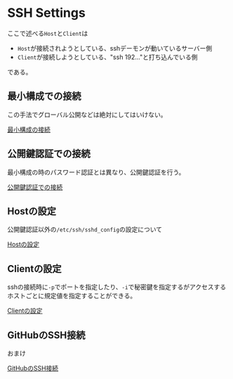 <!--

This document is written in Markdown.
You can preview on such as VisualStudio Code.
If you want to know more, search with "vscode markdown" or refer to official document https://code.visualstudio.com/Docs/languages/markdown .

-->

# SSH Settings

ここで述べる`Host`と`Client`は

- `Host`が接続されようとしている、sshデーモンが動いているサーバー側
- `Client`が接続しようとしている、"ssh 192..."と打ち込んでいる側

である。


## 最小構成での接続

この手法でグローバル公開などは絶対にしてはいけない。

[最小構成の接続](./docs/ssh_minimal.md)

## 公開鍵認証での接続

最小構成の時のパスワード認証とは異なり、公開鍵認証を行う。

[公開鍵認証での接続](./docs/ssh_pubkey.md)

## Hostの設定

公開鍵認証以外の`/etc/ssh/sshd_config`の設定について

[Hostの設定](./docs/ssh_sshdconfig.md)

## Clientの設定

sshの接続時に`-p`でポートを指定したり、`-i`で秘密鍵を指定するがアクセスするホストごとに規定値を指定することができる。

[Clientの設定](./docs/ssh_sshconfig.md)

## GitHubのSSH接続

おまけ

[GitHubのSSH接続](./docs/ssh_github.md)

<!-- Written by Croyfet in 2022-->
